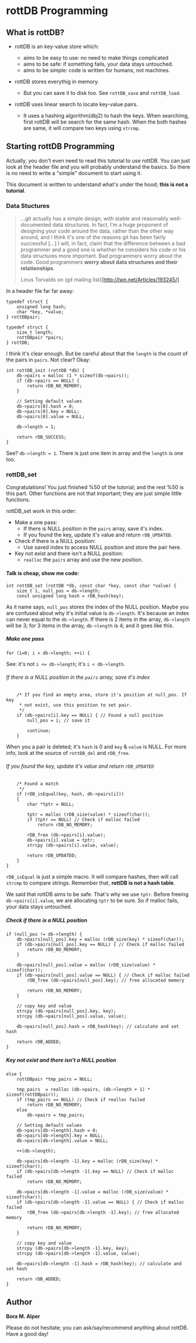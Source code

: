 # rottDB Programming

## What is rottDB?
* rottDB is an key-value store which:
	* aims to be easy to use: no need to make things complicated
	* aims to be safe: if something fails, your data stays untouched.
	* aims to be simple: code is written for humans, not machines.

* rottDB stores everythig in memory.
	* But you can save it to disk too. See `rottDB_save` and `rottDB_load`.

* rottDB uses linear search to locate key-value pairs.
	* It uses a hashing algorithm(dbj2) to hash the keys. When searchimg, first
	rottDB will be search for the same hash. When the both hashes are same, it
	will compare two keys using `strcmp`.

## Starting rottDB Programming
Actually, you don't even need to read this tutorial to use rottDB. You can
just look at the header file and you will probably understand the basics. So
there is no need to write a "simple" document to start using it.

This document is written to understand what's under the hood; **this is not a
tutorial**.

### Data Stuctures
> ...git actually has a simple design, with stable and reasonably
> well-documented data structures. In fact, I'm a huge proponent of designing
> your code around the data, rather than the other way around, and I think it's
> one of the reasons git has been fairly successful […] I will, in fact, claim
> that the difference between a bad programmer and a good one is whether he
> considers his code or his data structures more important. Bad programmers
> worry about the code. Good programmers **worry about data structures and
> their relationships**.
>
> Linus Torvalds on (git mailing list)[http://lwn.net/Articles/193245/]

In a header file far far away:

	typedef struct {
		unsigned long hash;
		char *key, *value;
	} rottDBpair;

	typedef struct {
		size_t length;
		rottDBpair *pairs;
	} rottDB;

I think it's clear enough. But be careful about that the `length` is the count
of the pairs in `pairs`. Not clear? Okay:

	int rottDB_init (rottDB *db) {
		db->pairs = malloc (1 * sizeof(db->pairs));
		if (db->pairs == NULL) {
			return rDB_NO_MEMORY;
		}
	
		// Setting default values
		db->pairs[0].hash = 0;
		db->pairs[0].key = NULL;
		db->pairs[0].value = NULL;
	
		db->length = 1;
	
		return rDB_SUCCESS;
	}

See? `db->length = 1`. There is just one item in array and the `length` is one
too.

### rottDB_set
Congratulations! You just finished %50 of the tutorial; and the rest %50 is
this part. Other functions are not that important; they are just simple little
functions.

rottDB_set work in this order:
* Make a one pass:
	* If there is NULL position in the `pairs` array, save it's index.
	* If you found the key, update it's value and return `rDB_UPDATED`.
* Check if there is a NULL position:
	* Use saved index to access NULL position and store the pair here.
* Key not exist and there isn't a NULL position:
	* `realloc` the `pairs` array and use the new position.

#### Talk is cheap, show me code:

	int rottDB_set (rottDB *db, const char *key, const char *value) {
		size_t i, null_pos = db->length;
		const unsigned long hash = rDB_hash(key);

As it name says, `null_pos` stores the index of the NULL position. Maybe
you are confused about why it's initial value is `db->length`. It's because
an index can never equal to the `db->length`. If there is 2 items in the
array, `db->length` will be 3; for 3 items in the array, `db->length` is 4;
and it goes like this.

##### Make one pass

	for (i=0; i < db->length; ++i) {

See: it's not `i <= db->length`; it's `i < db->length`.

###### If there is a NULL position in the `pairs` array, save it's index

		/* If you find an empty area, store it's position at null_pos. If key
		 * not exist, use this position to set pair.
		 */
		if (db->pairs[i].key == NULL) { // Found a null position
			null_pos = i; // save it

			continue;
		}

When you a pair is deleted; it's `hash` is 0 and `key` & `value` is NULL.
For more info, look at the source of `rottDB_del` and `rDB_free`.

###### If you found the key, update it's value and return `rDB_UPDATED`

		/* Found a match
		 */
		if (rDB_isEqual(key, hash, db->pairs[i]))
		{
			char *tptr = NULL;

			tptr = malloc (rDB_size(value) * sizeof(char));
			if (tptr == NULL) // Check if malloc failed
				return rDB_NO_MEMORY;

			rDB_free (db->pairs[i].value);
			db->pairs[i].value = tptr;
			strcpy (db->pairs[i].value, value);

			return rDB_UPDATED;
		}
	}

`rDB_isEqual` is just a simple macro. It will compare hashes, then will call
`strcmp` to compare strings. Remember that, **rottDB is not a hash table**.

We said that rottDB aims to be safe. That's why we use `tptr`. Before freeing
`db->pairs[i].value`, we are allocating `tptr` to be sure. So if malloc fails,
your data stays untouched.

##### Check if there is a NULL position

	if (null_pos != db->length) {
		db->pairs[null_pos].key = malloc (rDB_size(key) * sizeof(char));
		if (db->pairs[null_pos].key == NULL) { // Check if malloc failed
			return rDB_NO_MEMORY;
		}

		db->pairs[null_pos].value = malloc (rDB_size(value) * sizeof(char));
		if (db->pairs[null_pos].value == NULL) { // Check if malloc failed
			rDB_free (db->pairs[null_pos].key); // free allocated memory

			return rDB_NO_MEMORY;
		}

		// copy key and value
		strcpy (db->pairs[null_pos].key, key);
		strcpy (db->pairs[null_pos].value, value);

		db->pairs[null_pos].hash = rDB_hash(key); // calculate and set hash

		return rDB_ADDED;
	}

##### Key not exist and there isn't a NULL position

	else {
		rottDBpair *tmp_pairs = NULL;

		tmp_pairs  = realloc (db->pairs, (db->length + 1) * sizeof(rottDBpair));
		if (tmp_pairs == NULL) // Check if realloc failed
			return rDB_NO_MEMORY;
		else
			db->pairs = tmp_pairs;

		// Setting default values
		db->pairs[db->length].hash = 0;
		db->pairs[db->length].key = NULL;
		db->pairs[db->length].value = NULL;

		++(db->length);

		db->pairs[db->length -1].key = malloc (rDB_size(key) *  sizeof(char));
		if (db->pairs[db->length -1].key == NULL) // Check if malloc failed
			return rDB_NO_MEMORY;

		db->pairs[db->length -1].value = malloc (rDB_size(value) * sizeof(char));
		if (db->pairs[db->length -1].value == NULL) { // Check if malloc failed
			rDB_free (db->pairs[db->length -1].key); // free allocated memory

			return rDB_NO_MEMORY;
		}

		// copy key and value
		strcpy (db->pairs[db->length -1].key, key);
		strcpy (db->pairs[db->length -1].value, value);

		db->pairs[db->length -1].hash = rDB_hash(key); // calculate and set hash

		return rDB_ADDED;
	}

## Author
**Bora M. Alper** <boraalper4 at gmail dot com>

Please do not hesitate; you can ask/say/recommend anything about rottDB. Have a good day!

